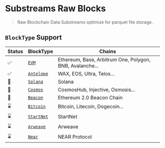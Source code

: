 # Substreams Raw Blocks

> Raw Blockchain Data Substreams optimize for parquet file storage.

## `BlockType` Support

| Status | BlockType | Chains |
|----------|-----------|--------|
| ✅ | [`EVM`](/blocks/evm)     | Ethereum, Base, Arbitrum One, Polygon, BNB, Avalanche... |
| ✅ | [`Antelope`](/blocks/antelope)     | WAX, EOS, Ultra, Telos... |
| 🚧 | [`Solana`](/blocks/solana)     | Solana |
| 🚧 | [`Cosmos`](/blocks/cosmos)     | CosmosHub, Injective, Osmosis...  |
| 🚧 | [`Beacon`](/blocks/beacon)    | Ethereum 2.0 Beacon Chain |
| ⌛ | [`Bitcoin`](/blocks/bitcoin) | Bitcoin, Litecoin, Dogecoin... |
| ⌛ | [`StartNet`](/blocks/startnet) | StartNet |
| ⌛ | [`Arweave`](/blocks/arweave) | Arweave |
| ⌛ | [`Near`](/blocks/near) | NEAR Protocol |
